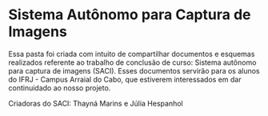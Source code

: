 # Sistema Autônomo para Captura de Imagens
Essa pasta foi criada com intuito de compartilhar documentos e esquemas realizados referente ao trabalho de conclusão de curso: Sistema autônomo para captura de imagens (SACI).
Esses documentos servirão para os alunos do IFRJ - Campus Arraial do Cabo, que estiverem interessados em dar continuidado ao nosso projeto.

Criadoras do SACI: Thayná Marins e Júlia Hespanhol
